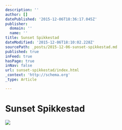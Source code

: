 ```yaml
---
description: ''
author: []
datePublished: '2015-12-06T18:36:17.045Z'
publisher:
  domain: ''
  name: ''
title: Sunset Spikkestad
dateModified: '2015-12-06T18:10:02.228Z'
sourcePath: _posts/2015-12-06-sunset-spikkestad.md
published: true
inFeed: true
hasPage: true
inNav: false
url: sunset-spikkestad/index.html
_context: 'http://schema.org'
_type: Article

---
```

# Sunset Spikkestad
![](https://the-grid-user-content.s3-us-west-2.amazonaws.com/c1adfc32-2484-4b42-8f2e-d87debc01fb0.png)
